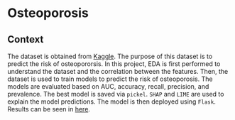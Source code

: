 # Osteoporosis

## Context
The dataset is obtained from [Kaggle](https://www.kaggle.com/datasets/amitvkulkarni/lifestyle-factors-influencing-osteoporosis). The purpose of this dataset is to predict the risk of osteopororsis. In this project, EDA is first performed to understand the dataset and the correlation between the features. Then, the dataset is used to train models to predict the risk of osteoporosis. The models are evaluated based on AUC, accuracy, recall, precision, and prevalence. The best model is saved via `pickel`. `SHAP` and `LIME` are used to explain the model predictions.
The model is then deployed using `Flask`. Results can be seen in [here](./model_deploy/images).